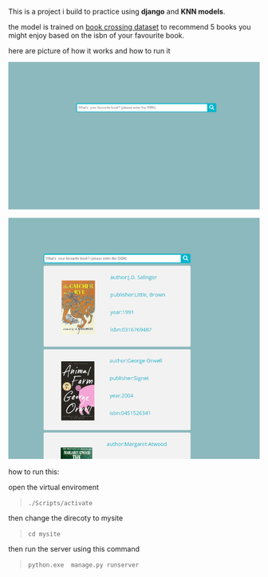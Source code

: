This is a project i build to practice using **django** and **KNN models**.

the model is trained on [book crossing dataset](https://www.kaggle.com/datasets/somnambwl/bookcrossing-dataset) to recommend 5 books you might enjoy based on the isbn of your favourite book. 

here are picture of how it works and how to run it 

![alt text](image.png)

![alt text](image-1.png)


how to run this:

open the virtual enviroment 

>`./Scripts/activate` 

then change the direcoty to mysite

>`cd mysite`

then run the server using this command 

>`python.exe  manage.py runserver`

